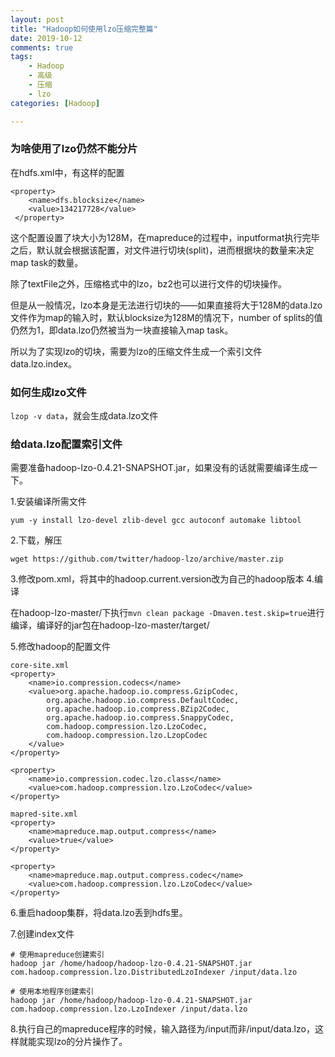 ```yaml
---
layout: post
title: "Hadoop如何使用lzo压缩完整篇"
date: 2019-10-12
comments: true
tags: 
    - Hadoop
    - 高级
    - 压缩
    - lzo
categories: [Hadoop]

---
```


<!--more--> 


### 为啥使用了lzo仍然不能分片

在hdfs.xml中，有这样的配置

```
<property>
    <name>dfs.blocksize</name>
    <value>134217728</value>
 </property>
```

这个配置设置了块大小为128M，在mapreduce的过程中，inputformat执行完毕之后，默认就会根据该配置，对文件进行切块(split)，进而根据块的数量来决定map task的数量。

除了textFile之外，压缩格式中的lzo，bz2也可以进行文件的切块操作。

但是从一般情况，lzo本身是无法进行切块的——如果直接将大于128M的data.lzo文件作为map的输入时，默认blocksize为128M的情况下，number of splits的值仍然为1，即data.lzo仍然被当为一块直接输入map task。

所以为了实现lzo的切块，需要为lzo的压缩文件生成一个索引文件data.lzo.index。

### 如何生成lzo文件

`lzop -v data`，就会生成data.lzo文件

### 给data.lzo配置索引文件

需要准备hadoop-lzo-0.4.21-SNAPSHOT.jar，如果没有的话就需要编译生成一下。

1.安装编译所需文件

`yum -y install lzo-devel zlib-devel gcc autoconf automake libtool`

2.下载，解压

`wget https://github.com/twitter/hadoop-lzo/archive/master.zip`

3.修改pom.xml，将其中的hadoop.current.version改为自己的hadoop版本
4.编译

在hadoop-lzo-master/下执行`mvn clean package -Dmaven.test.skip=true`进行编译，编译好的jar包在hadoop-lzo-master/target/

5.修改hadoop的配置文件

```
core-site.xml
<property>
    <name>io.compression.codecs</name>
    <value>org.apache.hadoop.io.compress.GzipCodec,
        org.apache.hadoop.io.compress.DefaultCodec,
        org.apache.hadoop.io.compress.BZip2Codec,
        org.apache.hadoop.io.compress.SnappyCodec,
        com.hadoop.compression.lzo.LzoCodec,
        com.hadoop.compression.lzo.LzopCodec
    </value>
</property>
    
<property>
    <name>io.compression.codec.lzo.class</name>
    <value>com.hadoop.compression.lzo.LzoCodec</value>
</property>

mapred-site.xml
<property>
    <name>mapreduce.map.output.compress</name>
    <value>true</value>
</property>

<property>
    <name>mapreduce.map.output.compress.codec</name>
    <value>com.hadoop.compression.lzo.LzoCodec</value>
</property>
```

6.重启hadoop集群，将data.lzo丢到hdfs里。

7.创建index文件

```
# 使用mapreduce创建索引
hadoop jar /home/hadoop/hadoop-lzo-0.4.21-SNAPSHOT.jar com.hadoop.compression.lzo.DistributedLzoIndexer /input/data.lzo

# 使用本地程序创建索引
hadoop jar /home/hadoop/hadoop-lzo-0.4.21-SNAPSHOT.jar com.hadoop.compression.lzo.LzoIndexer /input/data.lzo
```

8.执行自己的mapreduce程序的时候，输入路径为/input而非/input/data.lzo，这样就能实现lzo的分片操作了。